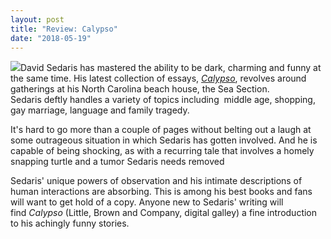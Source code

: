 ```yaml
---
layout: post
title: "Review: Calypso"
date: "2018-05-19"
---
```


![](images/41zfEb2HQcL-132x200.jpg)David Sedaris has mastered the ability to be dark, charming and funny at the same time. His latest collection of essays, [_Calypso_](https://amzn.to/2wTMO9z), revolves around gatherings at his North Carolina beach house, the Sea Section. Sedaris deftly handles a variety of topics including  middle age, shopping, gay marriage, language and family tragedy.

It's hard to go more than a couple of pages without belting out a laugh at some outrageous situation in which Sedaris has gotten involved. And he is capable of being shocking, as with a recurring tale that involves a homely snapping turtle and a tumor Sedaris needs removed

Sedaris' unique powers of observation and his intimate descriptions of  human interactions are absorbing. This is among his best books and fans will want to get hold of a copy. Anyone new to Sedaris' writing will find _Calypso_ (Little, Brown and Company, digital galley) a fine introduction to his achingly funny stories.
